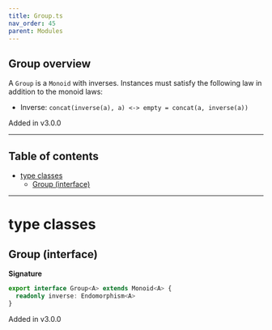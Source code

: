 ```yaml
---
title: Group.ts
nav_order: 45
parent: Modules
---
```


## Group overview

A `Group` is a `Monoid` with inverses. Instances must satisfy the following law in addition to the monoid laws:

- Inverse: `concat(inverse(a), a) <-> empty = concat(a, inverse(a))`

Added in v3.0.0

---

<h2 class="text-delta">Table of contents</h2>

- [type classes](#type-classes)
  - [Group (interface)](#group-interface)

---

# type classes

## Group (interface)

**Signature**

```ts
export interface Group<A> extends Monoid<A> {
  readonly inverse: Endomorphism<A>
}
```

Added in v3.0.0

